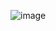 ![image](https://github.com/divyamdotfoo/codesnaps/assets/148679569/37991450-20df-4c5a-851e-6c42885e3264)

